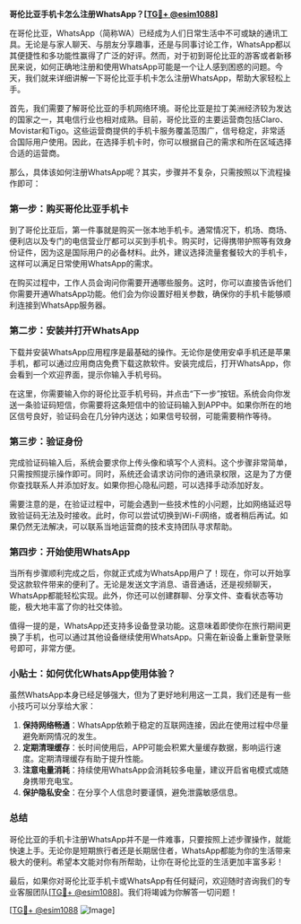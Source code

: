**哥伦比亚手机卡怎么注册WhatsApp？[[TG💪+ @esim1088](https://t.me/s/esim1088)]**

在哥伦比亚，WhatsApp（简称WA）已经成为人们日常生活中不可或缺的通讯工具。无论是与家人聊天、与朋友分享趣事，还是与同事讨论工作，WhatsApp都以其便捷性和多功能性赢得了广泛的好评。然而，对于初到哥伦比亚的游客或者新移民来说，如何正确地注册和使用WhatsApp可能是一个让人感到困惑的问题。今天，我们就来详细讲解一下哥伦比亚手机卡怎么注册WhatsApp，帮助大家轻松上手。

首先，我们需要了解哥伦比亚的手机网络环境。哥伦比亚是拉丁美洲经济较为发达的国家之一，其电信行业也相对成熟。目前，哥伦比亚的主要运营商包括Claro、Movistar和Tigo。这些运营商提供的手机卡服务覆盖范围广，信号稳定，非常适合国际用户使用。因此，在选择手机卡时，你可以根据自己的需求和所在区域选择合适的运营商。

那么，具体该如何注册WhatsApp呢？其实，步骤并不复杂，只需按照以下流程操作即可：

### 第一步：购买哥伦比亚手机卡

到了哥伦比亚后，第一件事就是购买一张本地手机卡。通常情况下，机场、商场、便利店以及专门的电信营业厅都可以买到手机卡。购买时，记得携带护照等有效身份证件，因为这是国际用户的必备材料。此外，建议选择流量套餐较大的手机卡，这样可以满足日常使用WhatsApp的需求。

在购买过程中，工作人员会询问你需要开通哪些服务。这时，你可以直接告诉他们你需要开通WhatsApp功能。他们会为你设置好相关参数，确保你的手机卡能够顺利连接到WhatsApp服务器。

### 第二步：安装并打开WhatsApp

下载并安装WhatsApp应用程序是最基础的操作。无论你是使用安卓手机还是苹果手机，都可以通过应用商店免费下载这款软件。安装完成后，打开WhatsApp，你会看到一个欢迎界面，提示你输入手机号码。

在这里，你需要输入你的哥伦比亚手机号码，并点击“下一步”按钮。系统会向你发送一条验证码短信，你需要将这条短信中的验证码输入到APP中。如果你所在的地区信号良好，验证码会在几分钟内送达；如果信号较弱，可能需要稍作等待。

### 第三步：验证身份

完成验证码输入后，系统会要求你上传头像和填写个人资料。这个步骤非常简单，只需按照提示操作即可。同时，系统还会请求访问你的通讯录权限，这是为了方便你查找联系人并添加好友。如果你担心隐私问题，可以选择手动添加好友。

需要注意的是，在验证过程中，可能会遇到一些技术性的小问题，比如网络延迟导致验证码无法及时接收。此时，你可以尝试切换到Wi-Fi网络，或者稍后再试。如果仍然无法解决，可以联系当地运营商的技术支持团队寻求帮助。

### 第四步：开始使用WhatsApp

当所有步骤顺利完成之后，你就正式成为WhatsApp用户了！现在，你可以开始享受这款软件带来的便利了。无论是发送文字消息、语音通话，还是视频聊天，WhatsApp都能轻松实现。此外，你还可以创建群聊、分享文件、查看状态等功能，极大地丰富了你的社交体验。

值得一提的是，WhatsApp还支持多设备登录功能。这意味着即使你在旅行期间更换了手机，也可以通过其他设备继续使用WhatsApp。只需在新设备上重新登录账号即可，非常方便。

### 小贴士：如何优化WhatsApp使用体验？

虽然WhatsApp本身已经足够强大，但为了更好地利用这一工具，我们还是有一些小技巧可以分享给大家：

1. **保持网络畅通**：WhatsApp依赖于稳定的互联网连接，因此在使用过程中尽量避免断网情况的发生。
2. **定期清理缓存**：长时间使用后，APP可能会积累大量缓存数据，影响运行速度。定期清理缓存有助于提升性能。
3. **注意电量消耗**：持续使用WhatsApp会消耗较多电量，建议开启省电模式或随身携带充电宝。
4. **保护隐私安全**：在分享个人信息时要谨慎，避免泄露敏感信息。

### 总结

哥伦比亚的手机卡注册WhatsApp并不是一件难事，只要按照上述步骤操作，就能快速上手。无论你是短期旅行者还是长期居住者，WhatsApp都能为你的生活带来极大的便利。希望本文能对你有所帮助，让你在哥伦比亚的生活更加丰富多彩！

最后，如果你对哥伦比亚手机卡或WhatsApp有任何疑问，欢迎随时咨询我们的专业客服团队[[TG💪+ @esim1088](https://t.me/s/esim1088)]。我们将竭诚为你解答一切问题！

[[TG💪+ @esim1088](https://t.me/s/esim1088) ![Image](https://i.postimg.cc/4NQfJmqS/Snipaste-2025-05-13-00-14-12.png)]